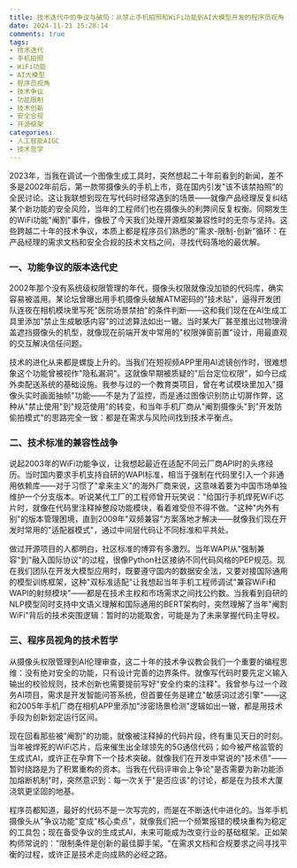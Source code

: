 ```yaml
---
title: 技术迭代中的争议与破局：从禁止手机拍照和WiFi功能到AI大模型开发的程序员视角
date: 2024-11-21 15:28:14
comments: true
tags:
- 技术迭代
- 手机拍照
- WiFi功能
- AI大模型
- 程序员视角
- 技术争议
- 功能限制
- 技术创新
- 安全合规
- 开源框架
categories:
- 人工智能AIGC
- 技术哲学
---
```

 
 2023年，当我在调试一个图像生成工具时，突然想起二十年前看到的新闻，差不多是2002年前后，第一款带摄像头的手机上市，竟在国内引发"该不该禁拍照"的全民讨论。这让我联想到现在写代码时经常遇到的场景——就像产品经理反复纠结某个新功能的安全风险，当年的工程师们也在摄像头的利弊间反复权衡。同期发生的WiFi功能"阉割"事件，像极了今天我们处理开源框架兼容性时的无奈与坚持。这些跨越二十年的技术争议，本质上都是程序员们熟悉的"需求-限制-创新"循环：在产品经理的需求文档和安全合规的技术文档之间，寻找代码落地的最优解。
 
### 一、功能争议的版本迭代史

 2002年那个没有系统级权限管理的年代，摄像头权限就像没加锁的代码库，确实容易被滥用。某论坛曾曝出用手机摄像头破解ATM密码的"技术贴"，逼得开发团队连夜在相机模块里写死"医院场景禁拍"的条件判断——这和我们现在在AI生成工具里添加"禁止生成敏感内容"的过滤算法如出一辙。当时某大厂甚至推出过物理滑盖遮挡摄像头的机型，就像现在前端开发中常用的"权限弹窗前置"设计，用最直观的交互解决信任问题。
 
 技术的进化从来都是螺旋上升的。当我们在短视频APP里用AI滤镜创作时，很难想象这个功能曾被视作"隐私漏洞"。这就像早期被质疑的"后台定位权限"，如今已成外卖配送系统的基础设施。我参与过的一个教育类项目，曾在考试模块里加入"摄像头实时画面抽帧"功能——不是为了监控，而是通过图像识别防止切屏作弊，这种从"禁止使用"到"规范使用"的转变，和当年手机厂商从"阉割摄像头"到"开发防偷拍模式"的思路完全一致：都是在需求与风险间找到技术平衡点。
 
### 二、技术标准的兼容性战争

 说起2003年的WiFi功能争议，让我想起最近在适配不同云厂商API时的头疼经历。当时国内要求手机支持自研的WAPI标准，相当于强制在代码里引入一个非通用依赖库——对于习惯了"拿来主义"的海外厂商来说，这意味着要为中国市场单独维护一个分支版本。听说某代工厂的工程师曾开玩笑说："给国行手机焊死WiFi芯片时，就像在代码里注释掉整段功能模块，看着难受但不得不做。"这种"内外有别"的版本管理困境，直到2009年"双频兼容"方案落地才解决——就像我们现在开发时常用的"适配器模式"，通过中间层代码让不同标准和平共处。
 
 做过开源项目的人都明白，社区标准的博弈有多激烈。当年WAPI从"强制兼容"到"融入国际协议"的过程，很像Python社区接纳不同代码风格的PEP规范。现在我们团队在开发大模型应用时，既要遵守国内的数据安全法，又要对接国际通用的模型训练框架，这种"双标准适配"让我想起当年手机工程师调试"兼容WiFi和WAPI的射频模块"——都是在技术主权和市场需求之间找公约数。当我看到自研的NLP模型同时支持中文语义理解和国际通用的BERT架构时，突然理解了当年"阉割WiFi"背后的技术突围逻辑：暂时的功能取舍，可能是为了未来掌握代码主导权。
 
### 三、程序员视角的技术哲学

 从摄像头权限管理到AI伦理审查，这二十年的技术争议教会我们一个重要的编程思维：没有绝对安全的功能，只有设计完善的边界条件。就像写代码时要先定义输入输出的校验规则，技术创新也需要提前写好"安全约束的注释"。我曾参与过一个政务AI项目，需求是开发智能问答系统，但首要任务是建立"敏感词过滤引擎"——这和2005年手机厂商在相机APP里添加"涉密场景检测"逻辑如出一辙，都是用技术手段为创新划定运行区间。
 
 现在回看那些被"阉割"的功能，就像被注释掉的代码片段，终有重见天日的时刻。当年被焊死的WiFi芯片，后来催生出全球领先的5G通信代码；如今被严格监管的生成式AI，或许正在孕育下一个技术突破。就像我们在开发中常说的"技术债"——暂时绕路是为了积累重构的资本。当我在代码评审会上争论"是否需要为新功能添加熔断机制"时，突然意识到：每一次关于"是否应该"的讨论，都是在为技术大厦浇筑更坚固的地基。
 
 程序员都知道，最好的代码不是一次写完的，而是在不断迭代中进化的。当年手机摄像头从"争议功能"变成"核心卖点"，就像我们把一个频繁报错的模块重构为稳定的工具包；现在备受争议的生成式AI，未来可能成为改变行业的基础框架。正如架构师常说的："限制条件是创新的最佳脚手架。"在需求文档和合规要求之间寻找平衡的过程，或许正是技术走向成熟的必经之路。
